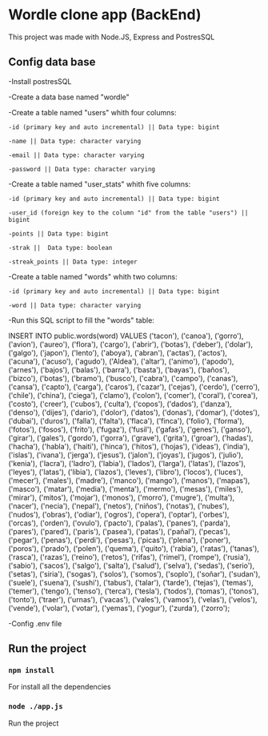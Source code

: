 # Wordle clone app (BackEnd)

This project was made with Node.JS, Express and PostresSQL

## Config data base

-Install postresSQL

-Create a data base named "wordle"

-Create a table named "users" whith four columns:

    -id (primary key and auto incremental) || Data type: bigint

    -name || Data type: character varying

    -email || Data type: character varying

    -password || Data type: character varying

-Create a table named "user_stats" whith five columns:

    -id (primary key and auto incremental) || Data type: bigint

    -user_id (foreign key to the column "id" from the table "users") || bigint

    -points || Data type: bigint

    -strak ||  Data type: boolean

    -streak_points || Data type: integer


-Create a table named "words" whith two columns:

    -id (primary key and auto incremental) || Data type: bigint

    -word || Data type: character varying


-Run this SQL script to fill the "words" table:

INSERT INTO public.words(word)
	VALUES ('tacon'), ('canoa'), ('gorro'), ('avion'), ('aureo'), ('flora'), ('cargo'), ('abrir'),
	('botas'), ('deber'), ('dolar'), ('galgo'), ('japon'), ('lento'), ('aboya'), ('abran'),
	('actas'), ('actos'), ('acuna'), ('acuso'), ('agudo'), ('Aldea'), ('altar'), ('animo'),
	('apodo'), ('arnes'), ('bajos'), ('balas'), ('barra'), ('basta'), ('bayas'), ('baños'),
	('bizco'), ('botas'), ('bramo'), ('busco'), ('cabra'), ('campo'), ('canas'), ('cansa'), 
	('capto'), ('carga'), ('caros'), ('cazar'), ('cejas'), ('cerdo'), ('cerro'), ('chile'), 
	('china'), ('ciega'), ('clamo'), ('colon'), ('comer'), ('coral'), ('corea'), ('costo'),
	('creer'), ('cubos'), ('culta'), ('copos'), ('dados'), ('danza'), ('denso'), ('dijes'),
	('dario'), ('dolor'), ('datos'), ('donas'), ('domar'), ('dotes'), ('dubai'), ('duros'),
	('falla'), ('falta'), ('flaca'), ('finca'), ('folio'), ('forma'), ('fotos'), ('fosos'),
	('frito'), ('fugaz'), ('fusil'), ('gafas'), ('genes'), ('ganso'), ('girar'), ('gales'),
	('gordo'), ('gorra'), ('grave'), ('grita'), ('groar'), ('hadas'), ('hacha'), ('habla'),
	('haiti'), ('hinca'), ('hitos'), ('hojas'), ('ideas'), ('india'), ('islas'), ('ivana'),
	('jerga'), ('jesus'), ('jalon'), ('joyas'), ('jugos'), ('julio'), ('kenia'), ('lacra'),
	('ladro'), ('labia'), ('lados'), ('larga'), ('latas'), ('lazos'), ('leyes'), ('latas'),
	('libia'), ('lazos'), ('leves'), ('libro'), ('locos'), ('luces'), ('mecer'), ('males'),
	('madre'), ('manco'), ('mango'), ('manos'), ('mapas'), ('masco'), ('matar'), ('media'),
	('menta'), ('mermo'), ('mesas'), ('miles'), ('mirar'), ('mitos'), ('mojar'), ('monos'),
	('morro'), ('mugre'), ('multa'), ('nacer'), ('necia'), ('nepal'), ('netos'), ('niños'),
	('notas'), ('nubes'), ('nudos'), ('obras'), ('odiar'), ('ogros'), ('opera'), ('optar'),
	('orbes'), ('orcas'), ('orden'), ('ovulo'), ('pacto'), ('palas'), ('panes'), ('parda'),
	('pares'), ('pared'), ('paris'), ('pasea'), ('patas'), ('pañal'), ('pecas'), ('pegar'),
	('penas'), ('perdi'), ('pesas'), ('picas'), ('plena'), ('poner'), ('poros'), ('prado'), 
	('polen'), ('quema'), ('quito'), ('rabia'), ('ratas'), ('tanas'), ('rasca'), ('razas'),
	('reino'), ('retos'), ('rifas'), ('rimel'), ('rompe'), ('rusia'), ('sabio'), ('sacos'),
	('salgo'), ('salta'), ('salud'), ('selva'), ('sedas'), ('serio'), ('setas'), ('siria'),
	('sogas'), ('solos'), ('somos'), ('soplo'), ('soñar'), ('sudan'), ('suele'), ('suena'),
	('sushi'), ('tabus'), ('talar'), ('tarde'), ('tejas'), ('temas'), ('temer'), ('tengo'),
	('tenso'), ('terca'), ('tesla'), ('todos'), ('tomas'), ('tonos'), ('tonto'), ('traer'),
	('urnas'), ('vacas'), ('vales'), ('vamos'), ('velas'), ('velos'), ('vende'), ('volar'),
	('votar'), ('yemas'), ('yogur'), ('zurda'), ('zorro'); 

-Config .env file

## Run the project

### `npm install`

For install all the dependencies

### `node ./app.js`

Run the project